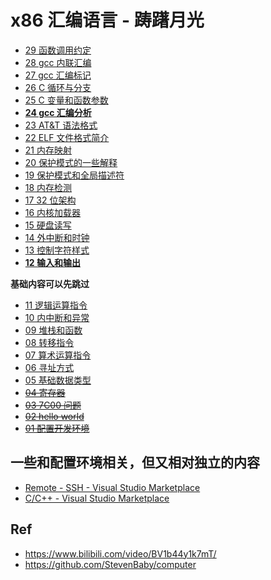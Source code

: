 # x86 汇编语言 - 踌躇月光

* [29 函数调用约定](./29/)
* [28  gcc 内联汇编](./28/)
* [27 gcc 汇编标记](./27/)
* [26 C 循环与分支](./26/)
* [25  C 变量和函数参数](./25/)
* [**24  gcc 汇编分析**](./24/)
* [23 AT&T 语法格式](./23/)
* [22 ELF 文件格式简介](./22/)
* [21 内存映射](./21/)
* [20 保护模式的一些解释](./20/)
* [19 保护模式和全局描述符](./19/)
* [18 内存检测](./18/)
* [17 32 位架构](./17/)
* [16 内核加载器](./16/)
* [15 硬盘读写](./15/)
* [14 外中断和时钟](./14)
* [13 控制字符样式](./13)
* [**12 输入和输出**](./12)

**基础内容可以先跳过**

* [11 逻辑运算指令](./11)
* [10 内中断和异常](./10)
* [09 堆栈和函数](./09)
* [08 转移指令](./08)
* [07 算术运算指令](./07)
* [06 寻址方式](./06)
* [05 基础数据类型](./05)
* ~~[04 寄存器](./04)~~
* ~~[03 7C00 问题](./03)~~
* ~~[02 hello world](./02)~~
* ~~[01 配置开发环境](./01)~~

## 一些和配置环境相关，但又相对独立的内容

* [Remote - SSH - Visual Studio Marketplace](https://marketplace.visualstudio.com/items?itemName=ms-vscode-remote.remote-ssh)
* [C/C++ - Visual Studio Marketplace](https://marketplace.visualstudio.com/items?itemName=ms-vscode.cpptools)

## Ref

* <https://www.bilibili.com/video/BV1b44y1k7mT/>
* <https://github.com/StevenBaby/computer>